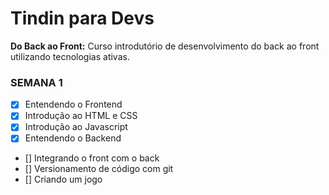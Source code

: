 # Tindin para Devs

**Do Back ao Front:** Curso introdutório de desenvolvimento do back ao front utilizando tecnologias ativas.

### **SEMANA 1**

- [x] Entendendo o Frontend
- [x] Introdução ao HTML e CSS
- [x] Introdução ao Javascript
- [x] Entendendo o Backend
- [] Integrando o front com o back
- [] Versionamento de código com git
- [] Criando um jogo